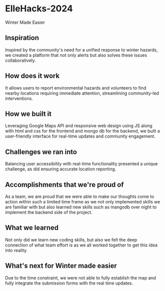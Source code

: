 # ElleHacks-2024
Winter Made Easier
## Inspiration
  Inspired by the community's need for a unified response to winter hazards, we created a platform that not only alerts but also solves these issues collaboratively.

## How does it work
 It allows users to report environmental hazards and volunteers to find nearby locations requiring immediate attention, streamlining community-led interventions.

## How we built it
Leveraging Google Maps API and responsive web design using JS along with html and css for the frontend and mongo db for the backend, we built a user-friendly interface for real-time updates and community engagement.

## Challenges we ran into
 Balancing user accessibility with real-time functionality presented a unique challenge, as did ensuring accurate location reporting.

## Accomplishments that we're proud of
 As a team, we are proud that we were able to make our thoughts come to action within such a limited time frame as we not only implemented skills we are familiar with but also learned new skills such as mangodb over night to implement the backend side of the project.

## What we learned
Not only did we learn new coding skills, but also we felt the deep connection of what team effort is as we all worked together to get this idea into reality.

## What's next for Winter made easier
 Due to the time constraint, we were not able to fully establish the map and fully integrate the submission forms with the real time updates.
